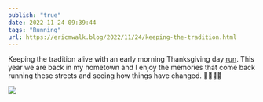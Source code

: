 ```yaml
---
publish: "true"
date: 2022-11-24 09:39:44
tags: "Running"
url: https://ericmwalk.blog/2022/11/24/keeping-the-tradition.html
---
```


Keeping the tradition alive with an early morning Thanksgiving day [run](http://www.strava.com/activities/8162308006). This year we are back in my hometown and I enjoy the memories that come back running these streets and seeing how things have changed. 🏃🏻‍♂️🦃


![](https://ericmwalk.blog/uploads/2022/168c01c423.jpg)